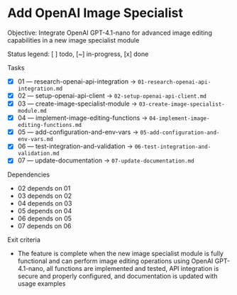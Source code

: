 # Add OpenAI Image Specialist

Objective: Integrate OpenAI GPT-4.1-nano for advanced image editing capabilities in a new image specialist module

Status legend: [ ] todo, [~] in-progress, [x] done

Tasks

- [x] 01 — research-openai-api-integration → `01-research-openai-api-integration.md`
- [x] 02 — setup-openai-api-client → `02-setup-openai-api-client.md`
- [x] 03 — create-image-specialist-module → `03-create-image-specialist-module.md`
- [x] 04 — implement-image-editing-functions → `04-implement-image-editing-functions.md`
- [x] 05 — add-configuration-and-env-vars → `05-add-configuration-and-env-vars.md`
- [x] 06 — test-integration-and-validation → `06-test-integration-and-validation.md`
- [x] 07 — update-documentation → `07-update-documentation.md`

Dependencies

- 02 depends on 01
- 03 depends on 02
- 04 depends on 03
- 05 depends on 04
- 06 depends on 05
- 07 depends on 06

Exit criteria

- The feature is complete when the new image specialist module is fully functional and can perform image editing operations using OpenAI GPT-4.1-nano, all functions are implemented and tested, API integration is secure and properly configured, and documentation is updated with usage examples
